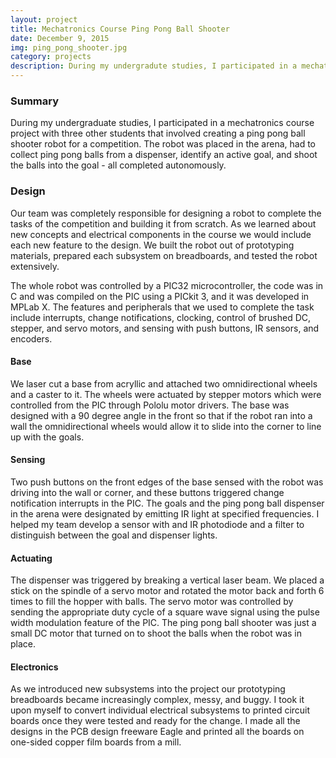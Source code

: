```yaml
---
layout: project 
title: Mechatronics Course Ping Pong Ball Shooter 
date: December 9, 2015
img: ping_pong_shooter.jpg
category: projects 
description: During my undergradute studies, I participated in a mechatronics course project that involved creating a ping pong ball shooter robot for a competition. The robot was placed in the arena, had to collect ping pong balls from a dispenser, identify an active goal (one out of three), and shoot the balls into the goal. All of this was done autonomously. The hardware was built from laser-cut wood and acryllic, off the shelf motors and sensors, and fabricated printed circuit boards. The robot was controlled by a PIC32 microchip and programmed with C. I was personally tasked with converting all of the prototype circuits to more robust PCB's. The robot included an IR sensor with filtering to locate the active gate.
---
```


### Summary

During my undergraduate studies, I participated in a mechatronics course project with three other students that involved creating a ping pong ball shooter robot for a competition. The robot was placed in the arena, had to collect ping pong balls from a dispenser, identify an active goal, and shoot the balls into the goal - all completed autonomously.

### Design

Our team was completely responsible for designing a robot to complete the tasks of the competition and building it from scratch. As we learned about new concepts and electrical components in the course we would include each new feature to the design. We built the robot out of prototyping materials, prepared each subsystem on breadboards, and tested the robot extensively. 

The whole robot was controlled by a PIC32 microcontroller, the code was in C and was compiled on the PIC using a PICkit 3, and it was developed in MPLab X. The features and peripherals that we used to complete the task include interrupts, change notifications, clocking, control of brushed DC, stepper, and servo motors, and sensing with push buttons, IR sensors, and encoders.

#### Base

We laser cut a base from acryllic and attached two omnidirectional wheels and a caster to it. The wheels were actuated by stepper motors which were controlled from the PIC through Pololu motor drivers. The base was designed with a 90 degree angle in the front so that if the robot ran into a wall the omnidirectional wheels would allow it to slide into the corner to line up with the goals.

#### Sensing

Two push buttons on the front edges of the base sensed with the robot was driving into the wall or corner, and these buttons triggered change notification interrupts in the PIC. The goals and the ping pong ball dispenser in the arena were designated by emitting IR light at specified frequencies. I helped my team develop a sensor with and IR photodiode and a filter to distinguish between the goal and dispenser lights. 

#### Actuating

The dispenser was triggered by breaking a vertical laser beam. We placed a stick on the spindle of a servo motor and rotated the motor back and forth 6 times to fill the hopper with balls. The servo motor was controlled by sending the appropriate duty cycle of a square wave signal using the pulse width modulation feature of the PIC. The ping pong ball shooter was just a small DC motor that turned on to shoot the balls when the robot was in place.

#### Electronics

As we introduced new subsystems into the project our prototyping breadboards became increasingly complex, messy, and buggy. I took it upon myself to convert individual electrical subsystems to printed circuit boards once they were tested and ready for the change. I made all the designs in the PCB design freeware Eagle and printed all the boards on one-sided copper film boards from a mill.



